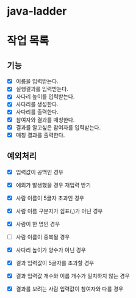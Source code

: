 # java-ladder

# 작업 목록

## 기능

- [x] 이름을 입력받는다.
- [x] 실행결과를 입력받는다.
- [x] 사다리 높이를 입력받는다.
- [x] 사다리를 생성한다.
- [x] 사다리를 출력한다.
- [x] 참여자와 결과를 매칭한다.
- [x] 결과를 알고싶은 참여자를 입력받는다.
- [x] 매칭 결과를 출력한다.

## 예외처리

- [x] 입력값이 공백인 경우
- [x] 예외가 발생했을 경우 재입력 받기
- [x] 사람 이름이 5글자 초과인 경우
- [x] 사람 이름 구분자가 쉼표(,)가 아닌 경우
- [x] 사람이 한 명인 경우
- [ ] 사람 이름이 중복될 경우
- [x] 사다리 높이가 양수가 아닌 경우
- [x] 결과 입력값이 5글자를 초과할 경우
- [x] 결과 입력값 개수와 이름 개수가 일치하지 않는 경우
- [x] 결과를 보려는 사람 입력값이 참여자와 다를 경우

